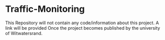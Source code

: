 # Traffic-Monitoring

This Repository will not contain any code/information about this project. A link will be provided Once the project becomes published by the university of Witwatersrand.
